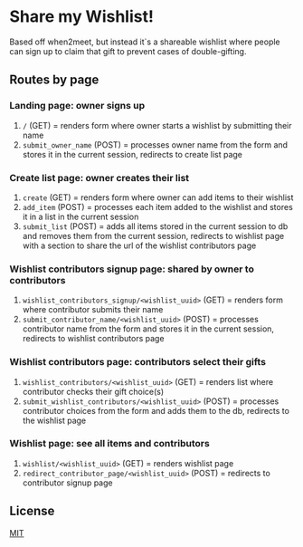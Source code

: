 # Share my Wishlist!
Based off when2meet, but instead it`s a shareable wishlist where people can sign up to claim that gift to prevent cases of double-gifting.

## Routes by page

### Landing page: owner signs up
1. `/` (GET) = renders form where owner starts a wishlist by submitting their name
2. `submit_owner_name` (POST) = processes owner name from the form and stores it in the current session, redirects to create list page

### Create list page: owner creates their list
1. `create` (GET) = renders form where owner can add items to their wishlist
2. `add_item` (POST) = processes each item added to the wishlist and stores it in a list in the current session
3. `submit_list` (POST) = adds all items stored in the current session to db and removes them from the current session, redirects to wishlist page with a section to share the url of the wishlist contributors page

### Wishlist contributors signup page: shared by owner to contributors
1. `wishlist_contributors_signup/<wishlist_uuid>` (GET) = renders form where contributor submits their name
2. `submit_contributor_name/<wishlist_uuid>` (POST) = processes contributor name from the form and stores it in the current session, redirects to wishlist contributors page

### Wishlist contributors page: contributors select their gifts
1. `wishlist_contributors/<wishlist_uuid>` (GET) = renders list where contributor checks their gift choice(s)
2. `submit_wishlist_contributors/<wishlist_uuid>` (POST) = processes contributor choices from the form and adds them to the db, redirects to the wishlist page

### Wishlist page: see all items and contributors
1. `wishlist/<wishlist_uuid>` (GET) = renders wishlist page
2. `redirect_contributor_page/<wishlist_uuid>` (POST) = redirects to contributor signup page

## License

[MIT](https://choosealicense.com/licenses/mit/)